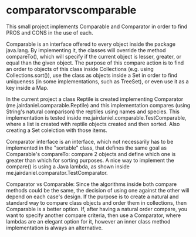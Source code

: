 # comparatorvscomparable
This small project implements Comparable and Comparator in order to find PROS and CONS in the use of each.

Comparable is an interface offered to every object inside the package java.lang. By implementing it, the classes will override the method compareTo(), which will specify if the current object is lesser, greater, or equal than the given object. The purpose of this compare action is to find an order to objects of this class inside Collections (e.g. using Collections.sort()), use the class as objects inside a Set in order to find uniqueness (in some implementations, such as TreeSet), or even use it as a key inside a Map.

In the current project a class Reptile is created implementing Comparator (me.jairdaniel.comparable.Reptile) and this implementation compares (using String's natural comparison) the reptiles using names and species.
This implementation is tested inside me.jairdaniel.comparable.TestComparable, where a list is created with reptile objects created and then sorted. Also creating a Set colelction with those items.

Comparator interface is an interface, which not necessarily has to be implemented in the "sortable" class, that defines the same goal as Comparable's compareTo: compare 2 objects and define which one is greater than which for sorting purposes. A nice way to implement the compare() is using a Java lambda, as shown inside me.jairdaniel.comparator.TestComparator.

Comparator vs Comparable: Since the algorithms inside both compare methods could be the same, the decision of using one against the other will depend on each case's design. If the purpose is to create a natural and standard way to compare class objects and order them in collections, then Comparable is a better option. If, after having a natural order compare, you want to specify another compare criteria, then use a Comparator, where lambdas are an elegant option for it, however an inner class method implementation is always an alternative.
